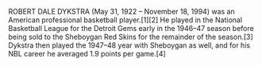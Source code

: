 ROBERT DALE DYKSTRA (May 31, 1922 – November 18, 1994) was an American professional basketball player.[1][2] He played in the National Basketball League for the Detroit Gems early in the 1946–47 season before being sold to the Sheboygan Red Skins for the remainder of the season.[3] Dykstra then played the 1947–48 year with Sheboygan as well, and for his NBL career he averaged 1.9 points per game.[4]

